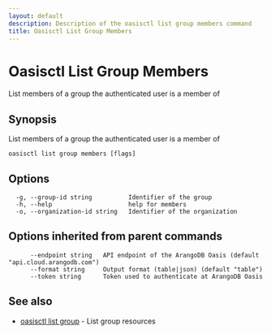 ```yaml
---
layout: default
description: Description of the oasisctl list group members command
title: Oasisctl List Group Members
---
```

# Oasisctl List Group Members

List members of a group the authenticated user is a member of

## Synopsis

List members of a group the authenticated user is a member of

```
oasisctl list group members [flags]
```

## Options

```
  -g, --group-id string          Identifier of the group
  -h, --help                     help for members
  -o, --organization-id string   Identifier of the organization
```

## Options inherited from parent commands

```
      --endpoint string   API endpoint of the ArangoDB Oasis (default "api.cloud.arangodb.com")
      --format string     Output format (table|json) (default "table")
      --token string      Token used to authenticate at ArangoDB Oasis
```

## See also

* [oasisctl list group](oasisctl_list_group.md)	 - List group resources

